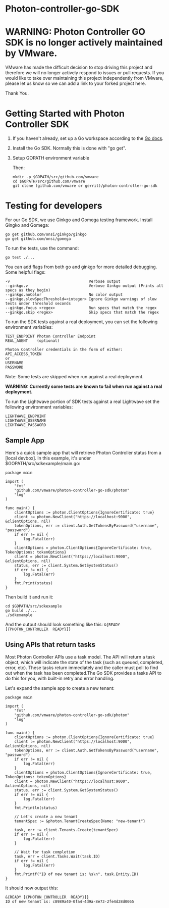 # Photon-controller-go-SDK

# WARNING: Photon Controller GO SDK is no longer actively maintained by VMware.

VMware has made the difficult decision to stop driving this project and therefore we will no longer actively respond 
to issues or pull requests. If you would like to take over maintaining this project independently from VMware, please 
let us know so we can add a link to your forked project here.

Thank You.

# Getting Started with Photon Controller SDK

1. If you haven't already, set up a Go workspace according to the
   [Go docs](http://golang.org/doc).
2. Install the Go SDK. Normally this is done with "go get".
3. Setup GOPATH environment variable

	Then:
	```
	mkdir -p $GOPATH/src/github.com/vmware
	cd $GOPATH/src/github.com/vmware
	git clone (github.com/vmware or gerrit)/photon-controller-go-sdk
	```

# Testing for developers

For our Go SDK, we use Ginkgo and Gomega testing framework.
Install Gingko and Gomega:
```
go get github.com/onsi/ginkgo/ginkgo
go get github.com/onsi/gomega
```


To run the tests, use the command:
```
go test ./...
```

You can add flags from both go and ginkgo for more detailed debugging.
Some helpful flags:
```
-v                                   Verbose output
--ginkgo.v                           Verbose Ginkgo output (Prints all specs as they begin)
--ginkgo.noColor                     No color output
--ginkgo.slowSpecThreshold=<integer> Ignore Ginkgo warnings of slow tests under threshold seconds
--ginkgo.focus <regex>               Run specs that match the regex
--ginkgo.skip <regex>                Skip specs that match the regex
```

To run the SDK tests against a real deployment, you can set the following environment variables:
```
TEST_ENDPOINT Photon Controller Endpoint
REAL_AGENT    (optional)

Photon Controller credentials in the form of either:
API_ACCESS_TOKEN
or
USERNAME
PASSWORD
```

Note: Some tests are skipped when run against a real deployment.


**WARNING: Currently some tests are known to fail when run against a real deployment.**

To run the Lightwave portion of SDK tests against a real Lightwave set the following environment variables:
```
LIGHTWAVE_ENDPOINT
LIGHTWAVE_USERNAME
LIGHTWAVE_PASSWORD
```

## Sample App

Here's a quick sample app that will retrieve Photon Controller status from a
[local devbox].
In this example, it's under $GOPATH/src/sdkexample/main.go:

```golang
package main

import (
	"fmt"
	"github.com/vmware/photon-controller-go-sdk/photon"
	"log"
)

func main() {
	clientOptions := photon.ClientOptions{IgnoreCertificate: true}
	client := photon.NewClient("https://localhost:9000", &clientOptions, nil)
	tokenOptions, err := client.Auth.GetTokensByPassword("username", "password")
	if err != nil {
		log.Fatal(err)
	}
	clientOptions = photon.ClientOptions{IgnoreCertificate: true, TokenOptions: tokenOptions}
	client = photon.NewClient("https://localhost:9000", &clientOptions, nil)
	status, err := client.System.GetSystemStatus()
	if err != nil {
		log.Fatal(err)
	}
	fmt.Print(status)
}
```

Then build it and run it:

```
cd $GOPATH/src/sdkexample
go build ./...
./sdkexample
```

And the output should look something like this:
`&{READY [{PHOTON_CONTROLLER  READY}]}`

## Using APIs that return tasks

Most Photon Controller APIs use a task model. The API will return a task object,
which will indicate the state of the task (such as queued, completed, error, etc).
These tasks return immediately and the caller must poll to find out when the task
has been completed.The Go SDK provides a tasks API to do this for you,
with built-in retry and error handling.

Let's expand the sample app to create a new tenant:

```
package main

import (
	"fmt"
	"github.com/vmware/photon-controller-go-sdk/photon"
	"log"
)

func main() {
	clientOptions := photon.ClientOptions{IgnoreCertificate: true}
	client := photon.NewClient("https://localhost:9000", &clientOptions, nil)
	tokenOptions, err := client.Auth.GetTokensByPassword("username", "password")
	if err != nil {
		log.Fatal(err)
	}
	clientOptions = photon.ClientOptions{IgnoreCertificate: true, TokenOptions: tokenOptions}
	client = photon.NewClient("https://localhost:9000", &clientOptions, nil)
	status, err := client.System.GetSystemStatus()
	if err != nil {
		log.Fatal(err)
	}
	fmt.Println(status)

	// Let's create a new tenant
	tenantSpec := &photon.TenantCreateSpec{Name: "new-tenant"}

	task, err := client.Tenants.Create(tenantSpec)
	if err != nil {
		log.Fatal(err)
	}

	// Wait for task completion
	task, err = client.Tasks.Wait(task.ID)
	if err != nil {
		log.Fatal(err)
	}
	fmt.Printf("ID of new tenant is: %s\n", task.Entity.ID)
}

```

It should now output this:

```
&{READY [{PHOTON_CONTROLLER  READY}]}
ID of new tenant is: c8989a40-0fa4-4d9a-8e73-2fe4d28d0065
```
